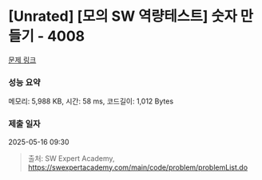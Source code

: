 # [Unrated] [모의 SW 역량테스트] 숫자 만들기 - 4008 

[문제 링크](https://swexpertacademy.com/main/code/problem/problemDetail.do?contestProbId=AWIeRZV6kBUDFAVH) 

### 성능 요약

메모리: 5,988 KB, 시간: 58 ms, 코드길이: 1,012 Bytes

### 제출 일자

2025-05-16 09:30



> 출처: SW Expert Academy, https://swexpertacademy.com/main/code/problem/problemList.do